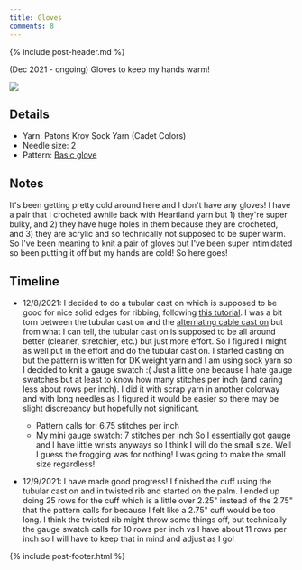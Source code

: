 ```yaml
---
title: Gloves
comments: 8
---
```


{% include post-header.md %}

(Dec 2021 - ongoing) Gloves to keep my hands warm!

<img src="media/gloves.jpg" style="max-width: 100%" />

## Details
- Yarn: Patons Kroy Sock Yarn (Cadet Colors)
- Needle size: 2
- Pattern: [Basic glove](https://www.ravelry.com/patterns/library/basic-glove-3)

## Notes

It's been getting pretty cold around here and I don't have any gloves! I have a pair that I crocheted awhile back with Heartland yarn but 1) they're super bulky, and 2) they have huge holes in them because they are crocheted, and 3) they are acrylic and so technically not supposed to be super warm. So I've been meaning to knit a pair of gloves but I've been super intimidated so been putting it off but my hands are cold! So here goes! 


## Timeline 

- 12/8/2021: I decided to do a tubular cast on which is supposed to be good for nice solid edges for ribbing, following [this tutorial](https://www.youtube.com/watch?v=RbElPT1bCg8). I was a bit torn between the tubular cast on and the [alternating cable cast on](https://www.youtube.com/watch?v=QDtcabyPQaI) but from what I can tell, the tubular cast on is supposed to be all around better (cleaner, stretchier, etc.) but just more effort. So I figured I might as well put in the effort and do the tubular cast on. I started casting on but the pattern is written for DK weight yarn and I am using sock yarn so I decided to knit a gauge swatch :( Just a little one because I hate gauge swatches but at least to know how many stitches per inch (and caring less about rows per inch). I did it with scrap yarn in another colorway and with long needles as I figured it would be easier so there may be slight discrepancy but hopefully not significant. 
    - Pattern calls for: 6.75 stitches per inch
    - My mini gauge swatch: 7 stitches per inch
  So I essentially got gauge and I have little wrists anyways so I think I will do the small size. Well I guess the frogging was for nothing! I was going to make the small size regardless! 
  
- 12/9/2021: I have made good progress! I finished the cuff using the tubular cast on and in twisted rib and started on the palm. I ended up doing 25 rows for the cuff which is a little over 2.25" instead of the 2.75" that the pattern calls for because I felt like a 2.75" cuff would be too long. I think the twisted rib might throw some things off, but technically the gauge swatch calls for 10 rows per inch vs I have about 11 rows per inch so I will have to keep that in mind and adjust as I go! 


{% include post-footer.html %}
